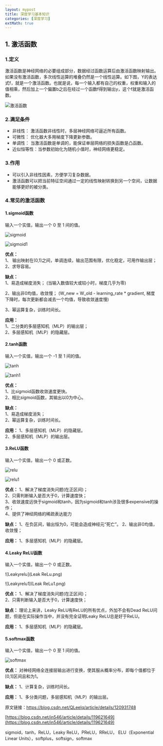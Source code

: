 ```yaml
---
layout: mypost
title: 深度学习基本知识
categories: [深度学习]
extMath: true
---
```


## 1. 激活函数  
### 1.定义  
激活函数是神经网络的必要组成部分，数据经过函数运算后由激活函数映射输出。如果没有激活函数，多次线性运算的堆叠仍然是一个线性运算。如下图，Y的表达式f，就是一个激活函数。也就是说，每一个输入都有自己的权重，权重和输入的值相乘，然后加上一个偏置b之后在经过一个函数f得到输出y，这个f就是激活函数。

![激活函数](activation.png)

### 2.满足条件

- 非线性： 激活函数非线性时，多层神经网络可逼近所有函数。
- 可微性： 优化器大多用梯度下降更新参数。
- 单调性： 当激活函数是单调的，能保证单层网络的损失函数是凸函数。
- 近似恒等性：当参数初始化为随机小值时，神经网络更稳定。

### 3.作用  
- 可以引入非线性因素，方便学习复杂数据。
- 激活函数可以把当前特征空间通过一定的线性映射转换到另一个空间，让数据能够更好的被分类。

### 4.常见的激活函数

#### 1.sigmoid函数

输入一个实值，输出一个 0 至 1 间的值。

![sigmoid](sigmoid.png)

![sigmoid1](sigmoid1.png)



**优点：**  
1、 输出映射在(0,1)之间，单调连续，输出范围有限，优化稳定，可用作输出层；  
2、求导容易。   

**缺点：**  
1、易造成梯度消失； (当输入数值较大或较小时，梯度几乎为零)

2、输出非0均值，收敛慢；   (W_new = W_old - learning_rate * gradient, 梯度下降时，每次更新都会减去一个均值，导致收敛速度慢)

3、幂运算复杂，训练时间长。  

**应用：**  
1、二分类的多层感知机（MLP）的输出层；  
2、多层感知机（MLP）的隐藏层。


#### 2.tanh函数

输入一个实值，输出一个 -1 至 1 间的值。

![tanh](tanh.png)

![tanh1](tan1.png)


**优点：**   
1、比sigmoid函数收敛速度更快。  
2、相比sigmoid函数，其输出以0为中心。  

**缺点：**  
1、易造成梯度消失；  
2、幂运算复杂，训练时间长。  

**应用：**
1、多层感知机（MLP）的隐藏层。  
2、多层感知机（MLP）的输出层。  


#### 3.ReLU函数

输入一个实值，输出一个 0 或正数。

![relu](ReLu.png)

![relu1](ReLu1.png)


**优点：**
1、解决了梯度消失问题(在正区间)；  
2、只需判断输入是否大于0，计算速度快；  
3、收敛速度远快于sigmoid和tanh，因为sigmoid和tanh涉及很多expensive的操作；  
4、提供了神经网络的稀疏表达能力  

**缺点：**
1、在负区间，输出恒为0，可能会造成神经元“死亡”。
2、输出非0均值，收敛慢；

**应用：**
1、多层感知机（MLP）的隐藏层。

#### 4.Leaky ReLU函数

输入一个实值，输出一个 0 或正数。

![Leakyrelu](Leak ReLu.png)

![Leakyrelu1](Leak ReLu1.png)


**优点：**
1、解决了梯度消失问题(在正区间)；  
2、只需判断输入是否大于0，计算速度快；

**缺点：**
理论上来讲，Leaky ReLU有ReLU的所有优点，外加不会有Dead ReLU问题，但是在实际操作当中，并没有完全证明Leaky ReLU总是好于ReLU。

**应用：**
1、多层感知机（MLP）的隐藏层。

#### 5.softmax函数

输入一个实值，输出一个 0 至 1 间的值。

![softmax](softmax.png)



**优点：**
对神经网络全连接层输出进行变换，使其服从概率分布，即每个值都位于[0,1]区间且和为1。

**缺点：**
1、计算复杂，训练时间长。

**应用：**
1、多分类问题，多层感知机（MLP）的输出层。



                        
原文链接：https://blog.csdn.net/QLeelq/article/details/120931748

[https://blog.csdn.net/in546/article/details/119621649](https://blog.csdn.net/in546/article/details/119621649)

sigmoid，tanh，ReLU，Leaky ReLU，PReLU，RReLU， ELU（Exponential Linear Units），softplus，softsign，softmax

